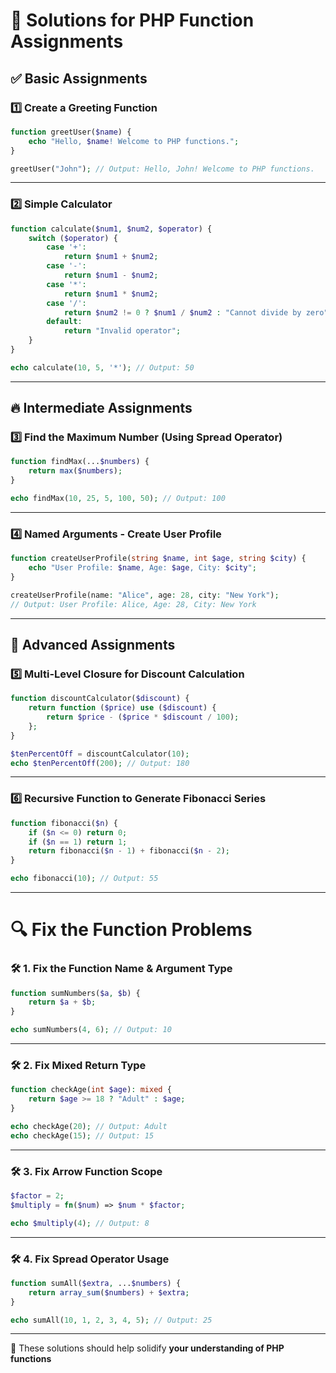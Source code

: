 # 📝 Solutions for PHP Function Assignments  

## ✅ **Basic Assignments**  

### 1️⃣ **Create a Greeting Function**  
```php
function greetUser($name) {
    echo "Hello, $name! Welcome to PHP functions.";
}

greetUser("John"); // Output: Hello, John! Welcome to PHP functions.
```

---

### 2️⃣ **Simple Calculator**  
```php
function calculate($num1, $num2, $operator) {
    switch ($operator) {
        case '+':
            return $num1 + $num2;
        case '-':
            return $num1 - $num2;
        case '*':
            return $num1 * $num2;
        case '/':
            return $num2 != 0 ? $num1 / $num2 : "Cannot divide by zero";
        default:
            return "Invalid operator";
    }
}

echo calculate(10, 5, '*'); // Output: 50
```

---

## 🔥 **Intermediate Assignments**  

### 3️⃣ **Find the Maximum Number (Using Spread Operator)**  
```php
function findMax(...$numbers) {
    return max($numbers);
}

echo findMax(10, 25, 5, 100, 50); // Output: 100
```

---

### 4️⃣ **Named Arguments - Create User Profile**  
```php
function createUserProfile(string $name, int $age, string $city) {
    echo "User Profile: $name, Age: $age, City: $city";
}

createUserProfile(name: "Alice", age: 28, city: "New York");
// Output: User Profile: Alice, Age: 28, City: New York
```

---

## 🚀 **Advanced Assignments**  

### 5️⃣ **Multi-Level Closure for Discount Calculation**  
```php
function discountCalculator($discount) {
    return function ($price) use ($discount) {
        return $price - ($price * $discount / 100);
    };
}

$tenPercentOff = discountCalculator(10);
echo $tenPercentOff(200); // Output: 180
```

---

### 6️⃣ **Recursive Function to Generate Fibonacci Series**  
```php
function fibonacci($n) {
    if ($n <= 0) return 0;
    if ($n == 1) return 1;
    return fibonacci($n - 1) + fibonacci($n - 2);
}

echo fibonacci(10); // Output: 55
```

---

# 🔍 **Fix the Function Problems**  

### 🛠 **1. Fix the Function Name & Argument Type**  
```php
function sumNumbers($a, $b) {
    return $a + $b;
}

echo sumNumbers(4, 6); // Output: 10
```

---

### 🛠 **2. Fix Mixed Return Type**  
```php
function checkAge(int $age): mixed {
    return $age >= 18 ? "Adult" : $age;
}

echo checkAge(20); // Output: Adult
echo checkAge(15); // Output: 15
```

---

### 🛠 **3. Fix Arrow Function Scope**  
```php
$factor = 2;
$multiply = fn($num) => $num * $factor;

echo $multiply(4); // Output: 8
```

---

### 🛠 **4. Fix Spread Operator Usage**  
```php
function sumAll($extra, ...$numbers) {
    return array_sum($numbers) + $extra;
}

echo sumAll(10, 1, 2, 3, 4, 5); // Output: 25
```

---

🚀 These solutions should help solidify **your understanding of PHP functions**